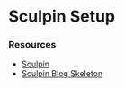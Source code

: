# Sculpin Setup

### Resources

- [Sculpin](https://sculpin.io/)
- [Sculpin Blog Skeleton](https://github.com/sculpin/sculpin-blog-skeleton/)
